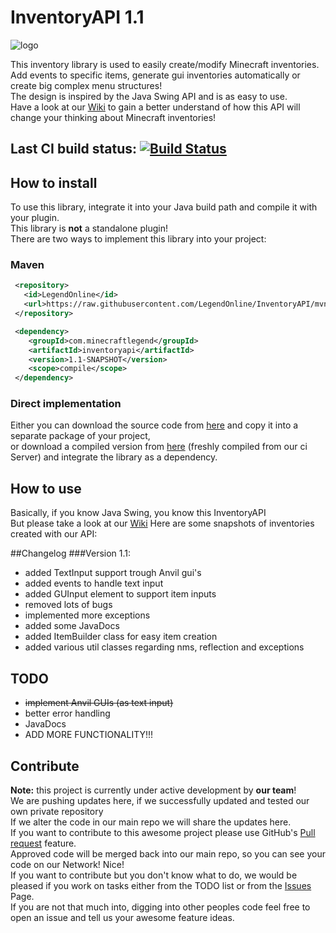 # InventoryAPI 1.1
![logo](https://www.minecraftlegend.com/wp-content/uploads/2016/12/legend-awakening_logo.png)  

This inventory library is used to easily create/modify Minecraft inventories.<br>
Add events to specific items, generate gui inventories automatically or create big complex menu structures!<br>
The design is inspired by the Java Swing API and is as easy to use.<br>
Have a look at our [Wiki](https://github.com/LegendOnline/InventoryAPI/wiki) to gain a better understand of how this
API will change your thinking about Minecraft inventories!

## Last CI build status: [![Build Status](https://travis-ci.org/LegendOnline/InventoryAPI.svg?branch=master)](https://travis-ci.org/LegendOnline/InventoryAPI)

## How to install
To use this library, integrate it into your Java build path and compile it with your plugin.<br>
This library is **not** a standalone plugin!<br>
There are two ways to implement this library into your project:
### Maven
```xml
 <repository>
   <id>LegendOnline</id>
   <url>https://raw.githubusercontent.com/LegendOnline/InventoryAPI/mvn-repo/</url>
 </repository>

 <dependency>
    <groupId>com.minecraftlegend</groupId>
    <artifactId>inventoryapi</artifactId>
    <version>1.1-SNAPSHOT</version>
    <scope>compile</scope>
 </dependency>
```
### Direct implementation
Either you can download the source code from [here](https://github.com/LegendOnline/InventoryAPI.git) and copy it into a separate package of your project,<br>
or download a compiled version from [here](https://github.com/LegendOnline/InventoryAPI/blob/mvn-repo/com/minecraftlegend/inventoryapi/1.0-SNAPSHOT/inventoryapi-1.0-20170414.234038-1.jar) (freshly compiled from our ci Server) and integrate the library as a dependency.

## How to use
Basically, if you know Java Swing, you know this InventoryAPI<br>
But please take a look at our [Wiki](https://github.com/LegendOnline/InventoryAPI/wiki)
Here are some snapshots of inventories created with our API:

##Changelog
###Version 1.1:
+ added TextInput support trough Anvil gui's
+ added events to handle text input
+ added GUInput element to support item inputs
+ removed lots of bugs
+ implemented more exceptions
+ added some JavaDocs
+ added ItemBuilder class for easy item creation
+ added various util classes regarding nms, reflection and exceptions 
## TODO
+ ~~implement Anvil GUIs (as text input)~~
+ better error handling
+ JavaDocs
+ ADD MORE FUNCTIONALITY!!!

## Contribute
**Note:** this project is currently under active development by **our team**!<br>
We are pushing updates here, if we successfully updated and tested our own private repository <br>
If we alter the code in our main repo we will share the updates here.<br>
If you want to contribute to this awesome project please use GitHub's [Pull request](https://github.com/LegendOnline/InventoryAPI/compare)
feature.<br>
Approved code will be merged back into our main repo, so you can see your code on our Network! Nice!<br>
If you want to contribute but you don't know what to do, we would be pleased if you work on tasks either from the TODO list
or from the [Issues](https://github.com/LegendOnline/InventoryAPI/issues) Page.<br>
If you are not that much into, digging into other peoples code feel free to open an issue and tell us your awesome feature ideas.
